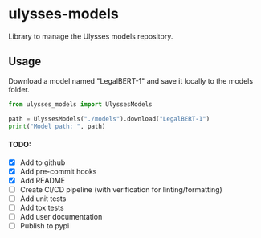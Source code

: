# ulysses-models

Library to manage the Ulysses models repository.

## Usage

Download a model named "LegalBERT-1" and save it locally to the models folder.

```python
from ulysses_models import UlyssesModels

path = UlyssesModels("./models").download("LegalBERT-1")
print("Model path: ", path)
```

#### TODO:
 - [X] Add to github
 - [X] Add pre-commit hooks
 - [X] Add README
 - [ ] Create CI/CD pipeline (with verification for linting/formatting)
 - [ ] Add unit tests
 - [ ] Add tox tests
 - [ ] Add user documentation
 - [ ] Publish to pypi
